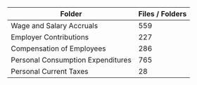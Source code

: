 | Folder                            |   Files / Folders |
|-----------------------------------|-------------------|
| Wage and Salary Accruals          |               559 |
| Employer Contributions            |               227 |
| Compensation of Employees         |               286 |
| Personal Consumption Expenditures |               765 |
| Personal Current Taxes            |                28 |